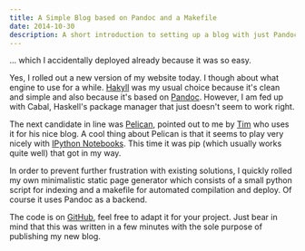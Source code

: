 ```yaml
---
title: A Simple Blog based on Pandoc and a Makefile
date: 2014-10-30
description: A short introduction to setting up a blog with just Pandoc and a Makefile.
---
```


... which I accidentally deployed already because it was so easy.

Yes, I rolled out a new version of my website today. I though about what engine to use for a while. [Hakyll](http://jaspervdj.be/hakyll/) was my usual choice because it's clean and simple and also because it's based on [Pandoc](http://johnmacfarlane.net/pandoc/). However, I am fed up with Cabal, Haskell's package manager that just doesn't seem to work right.

The next candidate in line was [Pelican](http://docs.getpelican.com/en/3.4.0/), pointed out to me by [Tim](https://betatim.github.io/) who uses it for his nice blog. A cool thing about Pelican is that it seems to play very nicely with [IPython Notebooks](http://ipython.org/notebook.html). This time it was pip (which usually works quite well) that got in my way.

In order to prevent further frustration with existing solutions, I quickly rolled my own minimalistic static page generator which consists of a small python script for indexing and a makefile for automated compilation and deploy. Of course it uses Pandoc as a backend.

The code is on [<i class="fa fa-github"></i> GitHub](https://github.com/kdungs/dun.gs), feel free to adapt it for your project. Just bear in mind that this was written in a few minutes with the sole purpose of publishing my new blog.
